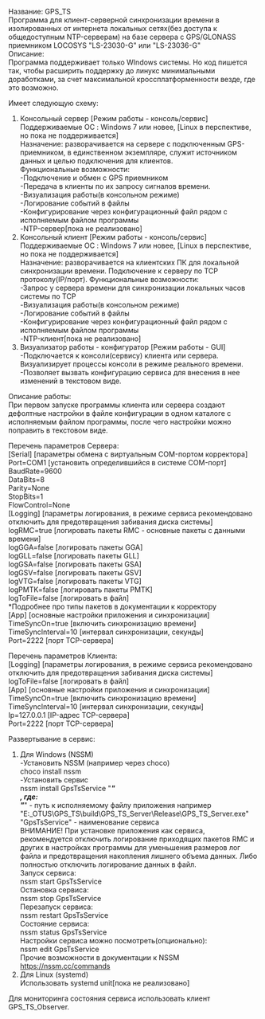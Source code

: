 Название: GPS_TS  
Программа для клиент-серверной синхронизации времени в изолированных от интернета локальных сетях(без доступа к общедоступным NTP-серверам) 
на базе сервера с GPS/GLONASS приемником LOCOSYS "LS-23030-G" или "LS-23036-G"  
Описание:  
Программа поддерживает только WIndows системы. Но код пишется так, чтобы расширить поддержку до линукс минимальными доработками,
за счет максимальной кроссплатформенности везде, где это возможно.  

Имеет следующую схему:  
1. Консольный сервер [Режим работы - консоль/сервис]  
Поддерживаемые ОС : Windows 7 или новее, [Linux в перспективе, но пока не поддерживается]  
Назначение: разворачивается на сервере с подключенным GPS-приемником, в единственном экземпляре, служит источником данных и целью подключения для клиентов.  
Функциональные возможности:  
-Подключение и обмен с GPS приемником  
-Передача в клиенты по их запросу сигналов времени.  
-Визуализация работы(в консольном режиме)  
-Логирование событий в файлы  
-Конфигурирование через конфигурационный файл рядом с исполняемым файлом программы  
-NTP-сервер[пока не реализовано]  
2. Консольный клиент [Режим работы - консоль/сервис]  
Поддерживаемые ОС : Windows 7 или новее, [Linux в перспективе, но пока не поддерживается]  
Назначение: разворачивается на клиентских ПК для локальной синхронизации времени. Подключение к серверу по TCP протоколу(IP/порт).
Функциональные возможности:  
-Запрос у сервера времени для синхронизации локальных часов системы по TCP  
-Визуализация работы(в консольном режиме)  
-Логирование событий в файлы  
-Конфигурирование через конфигурационный файл рядом с исполняемым файлом программы  
-NTP-клиент[пока не реализовано]  
3. Визуализатор работы - конфигуратор [Режим работы - GUI]  
-Подключается к консоли(сервису) клиента или сервера. Визуализирует процессы консоли в режиме реального времени.
-Позволяет вызвать конфигурацию сервиса для внесения в нее изменений в текстовом виде.

Описание работы:  
При первом запуске программы клиента или сервера создают дефолтные настройки в файле конфигурации в одном каталоге с исполняемым файлом программы, после чего настройки можно поправить в текстовом виде.  

Перечень параметров Сервера:  
[Serial] [параметры обмена с виртуальным COM-портом корректора]  
Port=COM1 [установить определившийся в системе COM-порт]  
BaudRate=9600  
DataBits=8  
Parity=None  
StopBits=1  
FlowControl=None  
[Logging] [параметры логирования, в режиме сервиса рекомендовано отключить для предотвращения забивания диска системы]  
logRMC=true [логировать пакеты RMC - основные пакеты с данными времени]  
logGGA=false [логировать пакеты GGA]  
logGLL=false [логировать пакеты GLL]  
logGSA=false [логировать пакеты GSA]  
logGSV=false [логировать пакеты GSV]  
logVTG=false [логировать пакеты VTG]  
logPMTK=false [логировать пакеты PMTK]  
logToFile=false [логировать в файл]  
*Подробнее про типы пакетов в документации к корректору  
[App] [основные настройки приложения и синхронизации]  
TimeSyncOn=true [включить синхронизацию времени]  
TimeSyncInterval=10 [интервал синхронизации, секунды]  
Port=2222 [порт TCP-сервера]  

Перечень параметров Клиента:  
[Logging] [параметры логирования, в режиме сервиса рекомендовано отключить для предотвращения забивания диска системы]  
logToFile=false [логировать в файл]  
[App] [основные настройки приложения и синхронизации]  
TimeSyncOn=true [включить синхронизацию времени]  
TimeSyncInterval=10 [интервал синхронизации, секунды]  
Ip=127.0.0.1 [IP-адрес TCP-сервера]  
Port=2222 [порт TCP-сервера]  

Развертывание в сервис:  
1. Для Windows (NSSM)  
-Установить NSSM (например через choco)  
choco install nssm  
-Установить сервис  
nssm install GpsTsService "***"  
, где:  
"***" - путь к исполняемому файлу приложения например "E:\_OTUS\GPS_TS\build\GPS_TS_Server\Release\GPS_TS_Server.exe"  
"GpsTsService" - наименование сервиса  
ВНИМАНИЕ! При установке приложения как сервиса, рекомендуется отключить логирование приходящих пакетов RMC и других в настройках программы для уменьшения размеров лог файла 
и предотвращения накопления лишнего объема данных. Либо полностью отключить логирование данных в файл.  
Запуск сервиса:  
nssm start GpsTsService  
Остановка сервиса:  
nssm stop GpsTsService  
Перезапуск сервиса:  
nssm restart GpsTsService  
Состояние сервиса:  
nssm status GpsTsService  
Настройки сервиса можно посмотреть(опционально):  
nssm edit GpsTsService  
Прочие возможности в документации к NSSM https://nssm.cc/commands  
2. Для Linux (systemd)  
Использовать systemd unit[пока не реализовано]  

Для мониторинга состояния сервиса использовать клиент GPS_TS_Observer.